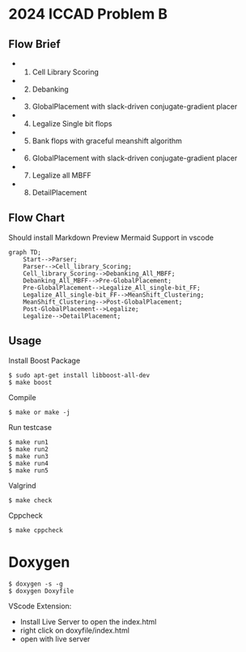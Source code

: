 # 2024 ICCAD Problem B

## Flow Brief
*   1. Cell Library Scoring
*   2. Debanking
*   3. GlobalPlacement with slack-driven conjugate-gradient placer
*   4. Legalize Single bit flops
*   5. Bank flops with graceful meanshift algorithm
*   6. GlobalPlacement with slack-driven conjugate-gradient placer
*   7. Legalize all MBFF
*   8. DetailPlacement

## Flow Chart
Should install Markdown Preview Mermaid Support in vscode

```mermaid
graph TD;
    Start-->Parser;
    Parser-->Cell_library_Scoring;
    Cell_library_Scoring-->Debanking_All_MBFF;
    Debanking_All_MBFF-->Pre-GlobalPlacement;
    Pre-GlobalPlacement-->Legalize_All_single-bit_FF;
    Legalize_All_single-bit_FF-->MeanShift_Clustering;
    MeanShift_Clustering-->Post-GlobalPlacement;
    Post-GlobalPlacement-->Legalize;
    Legalize-->DetailPlacement;
```

## Usage
Install Boost Package
```
$ sudo apt-get install libboost-all-dev
$ make boost
```

Compile
```
$ make or make -j
```

Run testcase
```
$ make run1
$ make run2
$ make run3
$ make run4
$ make run5
```

Valgrind
```
$ make check
```

Cppcheck
```
$ make cppcheck
```

# Doxygen
```
$ doxygen -s -g
$ doxygen Doxyfile
```
VScode Extension:
*   Install Live Server to open the index.html
*   right click on doxyfile/index.html
*   open with live server